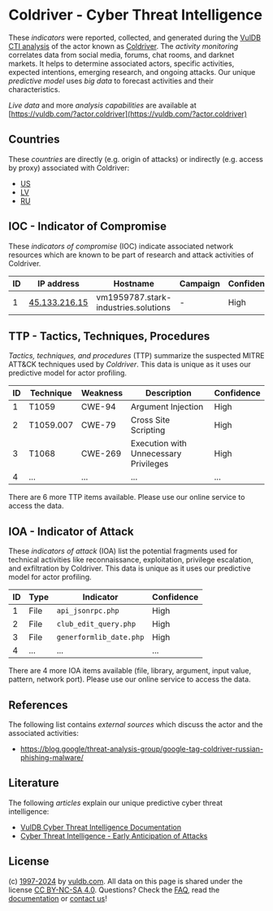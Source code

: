 # Coldriver - Cyber Threat Intelligence

These _indicators_ were reported, collected, and generated during the [VulDB CTI analysis](https://vuldb.com/?kb.cti) of the actor known as [Coldriver](https://vuldb.com/?actor.coldriver). The _activity monitoring_ correlates data from social media, forums, chat rooms, and darknet markets. It helps to determine associated actors, specific activities, expected intentions, emerging research, and ongoing attacks. Our unique _predictive model_ uses _big data_ to forecast activities and their characteristics.

_Live data_ and more _analysis capabilities_ are available at [https://vuldb.com/?actor.coldriver](https://vuldb.com/?actor.coldriver)

## Countries

These _countries_ are directly (e.g. origin of attacks) or indirectly (e.g. access by proxy) associated with Coldriver:

* [US](https://vuldb.com/?country.us)
* [LV](https://vuldb.com/?country.lv)
* [RU](https://vuldb.com/?country.ru)

## IOC - Indicator of Compromise

These _indicators of compromise_ (IOC) indicate associated network resources which are known to be part of research and attack activities of Coldriver.

ID | IP address | Hostname | Campaign | Confidence
-- | ---------- | -------- | -------- | ----------
1 | [45.133.216.15](https://vuldb.com/?ip.45.133.216.15) | vm1959787.stark-industries.solutions | - | High

## TTP - Tactics, Techniques, Procedures

_Tactics, techniques, and procedures_ (TTP) summarize the suspected MITRE ATT&CK techniques used by _Coldriver_. This data is unique as it uses our predictive model for actor profiling.

ID | Technique | Weakness | Description | Confidence
-- | --------- | -------- | ----------- | ----------
1 | T1059 | CWE-94 | Argument Injection | High
2 | T1059.007 | CWE-79 | Cross Site Scripting | High
3 | T1068 | CWE-269 | Execution with Unnecessary Privileges | High
4 | ... | ... | ... | ...

There are 6 more TTP items available. Please use our online service to access the data.

## IOA - Indicator of Attack

These _indicators of attack_ (IOA) list the potential fragments used for technical activities like reconnaissance, exploitation, privilege escalation, and exfiltration by Coldriver. This data is unique as it uses our predictive model for actor profiling.

ID | Type | Indicator | Confidence
-- | ---- | --------- | ----------
1 | File | `api_jsonrpc.php` | High
2 | File | `club_edit_query.php` | High
3 | File | `generformlib_date.php` | High
4 | ... | ... | ...

There are 4 more IOA items available (file, library, argument, input value, pattern, network port). Please use our online service to access the data.

## References

The following list contains _external sources_ which discuss the actor and the associated activities:

* https://blog.google/threat-analysis-group/google-tag-coldriver-russian-phishing-malware/

## Literature

The following _articles_ explain our unique predictive cyber threat intelligence:

* [VulDB Cyber Threat Intelligence Documentation](https://vuldb.com/?kb.cti)
* [Cyber Threat Intelligence - Early Anticipation of Attacks](https://www.scip.ch/en/?labs.20201022)

## License

(c) [1997-2024](https://vuldb.com/?kb.changelog) by [vuldb.com](https://vuldb.com/?kb.about). All data on this page is shared under the license [CC BY-NC-SA 4.0](https://creativecommons.org/licenses/by-nc-sa/4.0/). Questions? Check the [FAQ](https://vuldb.com/?kb.faq), read the [documentation](https://vuldb.com/?kb) or [contact us](https://vuldb.com/?contact)!
